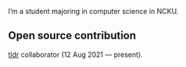 I’m a student majoring in computer science in NCKU.

## Open source contribution

[tldr](https://github.com/tldr-pages/tldr) collaborator (12 Aug 2021 — present).